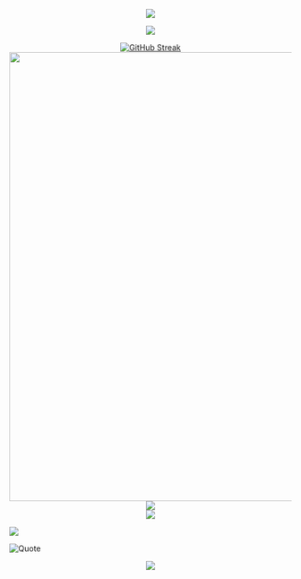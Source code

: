 <!-- https://github.com/kyechan99/capsule-render -->
<p align="center">
<img src="https://capsule-render.vercel.app/api?type=waving&color=timeGradient&height=300&&section=header&text=HI%20Welcome&fontSize=90&fontAlign=50&fontAlignY=30&desc=I%20am%20TINKER-ONLY&descAlign=50&descSize=30&descAlignY=60&animation=twinkling">
</p>
 
<!-- https://github.com/DenverCoder1/readme-typing-svg -->
<p align="center">
<img src="https://readme-typing-svg.demolab.com?font=Orbitron&size=25&pause=1000&center=true&vCenter=true&random=false&width=600&lines=Welcome+to+my+Kingdom!;I+am+super+obsessed+with+programming!" />
</p>
 
<p align="center">
<a href="https://git.io/streak-stats"><img src="https://streak-stats.demolab.com?user=THINKER-ONLY&theme=maroongold&hide_border=%E5%81%87&mode=weekly" alt="GitHub Streak" /></a>
<br/>
<!-- https://github.com/Ashutosh00710/github-readme-activity-graph -->
<img width="800" src="https://github-readme-activity-graph.vercel.app/graph?username=THINKER-ONLY&theme=github-compact&hide_border=true&area=true">
<br/>

 
<!-- https://github.com/anuraghazra/github-readme-stats -->
<img align="center" src="https://github-readme-stats.vercel.app/api/top-langs/?username=THINKER-ONLY&theme=transparent&hide_border=true&layout=donut-vertical&langs_count=6" />
<br/>
<!-- https://github.com/tandpfun/skill-icons -->
<img align="center" src="https://skillicons.dev/icons?i=py,c,linux,css,html,js&theme=light" />
</p>
 

<!-- https://github.com/antonkomarev/github-profile-views-counter -->
<img src="https://komarev.com/ghpvc/?username=THINKER-ONLY&abbreviated=true&color=red" />
</p>

![Quote](https://github-readme-quotes-bay.vercel.app/quote?theme=dark)
 
<!-- https://github.com/kyechan99/capsule-render -->
<p align="center">
<img src="https://capsule-render.vercel.app/api?type=waving&color=timeGradient&height=300&&section=footer&text=THE%20END!&fontSize=90&fontAlign=50&fontAlignY=70&desc=Hope%20your%20program%20is%20bug-free!&descAlign=50&descSize=30&descAlignY=40&animation=twinkling">
</p>
